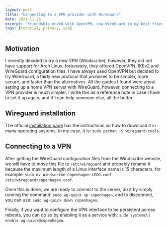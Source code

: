 ```yaml
---
layout: post
title: "Connecting to a VPN provider with WireGuard"
date: 2021-11-26
excerpt: "Friendship ended with OpenVPN, now WireGuard is my best friend!"
tags: [tutorial, privacy, vpn]
---
```


## Motivation

I recently decided to try a new VPN (Windscribe), however, they did not have support for Arch Linux, fortunately, they offered OpenVPN, IKEv2 and WireGuard configuration files. I have always used OpenVPN but decided to try WireGuard, a fairly new protocol that promises to be simpler, more secure, and faster than the alternatives. All the guides I found were about setting up a home VPN server with WireGuard, however, connecting to a VPN provider is much simpler. I write this as a reference note in case I have to set it up again, and if I can help someone else, all the better.

## Wireguard installation

The official [installation page](https://www.wireguard.com/install/) has the instructions on how to download it in many operating systems. In my case, it is: `sudo pacman -S wireguard-tools`.

## Connecting to a VPN

After getting the WireGuard configuration files from the Windscribe website, we will have to move this file to `/etc/wireguard` and probably rename it because the maximum length of a Linux interface name is 15 characters, for example: `sudo mv Windscribe-Copenhagen-LEGO.conf /etc/wireguard/copenhagen.conf`.

Once this is done, we are ready to connect to the server, do it by simply running the command: `sudo wg-quick up copenhagen`, and to disconnect, you can use: `sudo wg-quick down copenhagen`.

Finally, if you want to configure the VPN interface to be persistent across reboots, you can do so by enabling it as a service with: `sudo systemctl enable wg-quick@copenhagen`.
